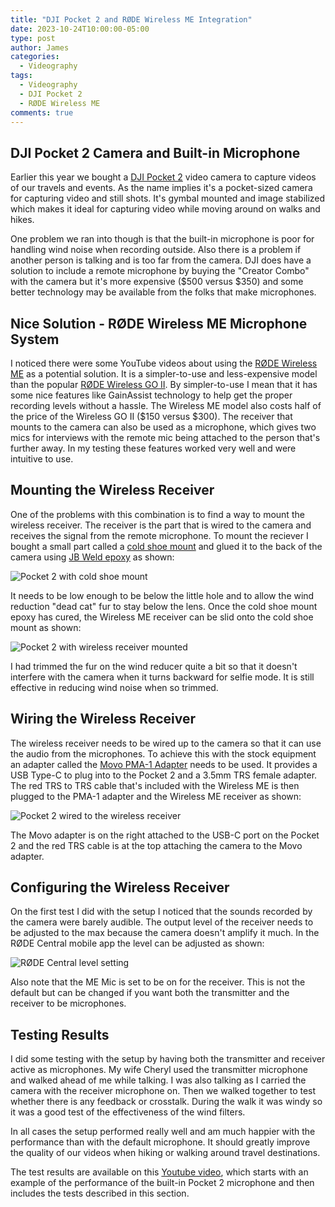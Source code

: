 ```yaml
---
title: "DJI Pocket 2 and RØDE Wireless ME Integration"
date: 2023-10-24T10:00:00-05:00
type: post
author: James
categories:
  - Videography
tags:
  - Videography
  - DJI Pocket 2
  - RØDE Wireless ME
comments: true
---
```


## DJI Pocket 2 Camera and Built-in Microphone

Earlier this year we bought a
[DJI Pocket 2](https://www.dji.com/pocket-2) video camera to capture
videos of our travels and events. As the name implies it's a pocket-sized
camera for capturing video and still shots. It's gymbal mounted and image
stabilized which makes it ideal for capturing video while moving around
on walks and hikes.

One problem we ran into though is that the built-in microphone is poor for
handling wind noise when recording outside. Also there is a problem if
another person is talking and is too far from the camera.  DJI does have
a solution to include a remote microphone by buying the "Creator Combo"
with the camera but it's more expensive ($500 versus $350) and some better
technology may be available from the folks that make microphones.

## Nice Solution - RØDE Wireless ME Microphone System

I noticed there were some YouTube videos about using the
[RØDE Wireless ME](https://rode.com/en-us/microphones/wireless/wireless-me)
as a potential solution. It is a simpler-to-use and less-expensive
model than the popular
[RØDE Wireless GO II](https://rode.com/en/microphones/wireless/wirelessgoii).
By simpler-to-use I mean that it has some nice features like GainAssist technology
to help get the proper recording levels without a hassle. The Wireless ME model also costs
half of the price of the Wireless GO II ($150 versus $300). The receiver that
mounts to the camera can also be used as a microphone, which gives two mics
for interviews with the remote mic being attached to the person that's further
away.  In my testing these features worked very well and were intuitive to use.

## Mounting the Wireless Receiver

One of the problems with this combination is to find a way to mount the
wireless receiver. The receiver is the part that is wired to the camera and
receives the signal from the remote microphone.
To mount the reciever I bought a small part called a
[cold shoe mount](https://www.amazon.com/Adapter-Bracket-Standard-Thread-Monitor/dp/B01MD29V3X?th=1)
and glued it to the back of the camera using
[JB Weld epoxy](https://www.jbweld.com/product/j-b-weld-twin-tube)
as shown:

![Pocket 2 with cold shoe mount](/images/pocket2_with_cold_shoe_mount.jpg)

It needs to be low enough to be below the little hole and to allow the wind reduction
"dead cat" fur to stay below the lens. Once the cold shoe mount epoxy has cured, the
Wireless ME receiver can be slid onto the cold shoe mount as shown:

![Pocket 2 with wireless receiver mounted](/images/pocket2_with_rode_wireless_me.jpg)

I had trimmed the fur on the wind reducer quite a bit so that it doesn't interfere with
the camera when it turns backward for selfie mode. It is still effective in reducing
wind noise when so trimmed.

## Wiring the Wireless Receiver

The wireless receiver needs to be wired up to the camera so that it can use the audio
from the microphones. To achieve this with the stock equipment an adapter called the
[Movo PMA-1 Adapter](https://www.amazon.com/dp/B087YV798X?th=1) needs to be used.
It provides a USB Type-C to plug into to the Pocket 2 and a 3.5mm TRS female adapter.
The red TRS to TRS cable that's included with the Wireless ME is then plugged to the
PMA-1 adapter and the Wireless ME receiver as shown:

![Pocket 2 wired to the wireless receiver](/images/pocket2_wired_to_receiver.jpg)

The Movo adapter is on the right attached to the USB-C port on the Pocket 2 and
the red TRS cable is at the top attaching the camera to the Movo adapter.

## Configuring the Wireless Receiver

On the first test I did with the setup I noticed that the sounds recorded by the
camera were barely audible. The output level of the receiver needs to be adjusted to
the max because the camera doesn't amplify it much. In the RØDE Central mobile app
the level can be adjusted as shown:

![RØDE Central level setting](/images/rode_central_level_setting.jpg)

Also note that the ME Mic is set to be on for the receiver. This is not the default
but can be changed if you want both the transmitter and the receiver to be microphones.

## Testing Results

I did some testing with the setup by having both the transmitter and receiver active
as microphones. My wife Cheryl used the transmitter microphone and walked ahead of me while
talking.  I was also talking as I carried the camera with the receiver microphone on.
Then we walked together to test whether there is any feedback or crosstalk.  During
the walk it was windy so it was a good test of the effectiveness of the wind filters.

In all cases the setup performed really well and am much happier with the performance
than with the default microphone. It should greatly improve the quality of our videos when
hiking or walking around travel destinations.

The test results are available on this [Youtube video](https://youtu.be/IPv2DhzXsH4),
which starts with an example of the performance of the built-in Pocket 2 microphone
and then includes the tests described in this section.

